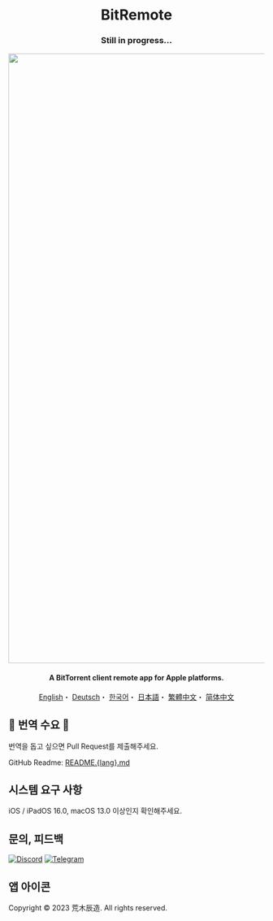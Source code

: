 <h1 align="center">BitRemote</h1>
<h3 align="center">Still in progress...</h3>

<p align="center">
<img width="1200" src="https://user-images.githubusercontent.com/31207151/223722039-34fb9809-5a17-42ef-a1ef-f34138e9b87b.png">
</p>

<h4 align="center">A BitTorrent client remote app for Apple platforms.</h4>

<p align="center">
  <a href="/README.md">English</a>・
  <a href="/READMEs/README.de.md">Deutsch</a>・
  <a href="/READMEs/README.ko.md">한국어</a>・
  <a href="/READMEs/README.jpn.md">日本語</a>・
  <a href="/READMEs/README.cht.md">繁體中文</a>・
  <a href="/READMEs/README.chs.md">简体中文</a>
</p>

## 📢 번역 수요 📢
번역을 돕고 싶으면 Pull Request를 제출해주세요.

GitHub Readme: [README.{lang}.md](/READMEs)

## 시스템 요구 사항
iOS / iPadOS 16.0, macOS 13.0 이상인지 확인해주세요.

## 문의, 피드백
[![Discord](https://img.shields.io/badge/Discord-7289DA?style=for-the-badge&logo=discord&logoColor=white)](https://discord.gg/EMGZVap4)
[![Telegram](https://img.shields.io/badge/Telegram-2CA5E0?style=for-the-badge&logo=telegram&logoColor=white)](https://t.me/bitremote)

## 앱 아이콘
Copyright © 2023 荒木辰造. All rights reserved.

